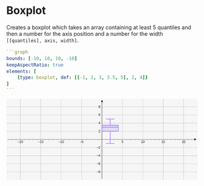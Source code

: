 # Boxplot

Creates a boxplot which takes an array containing at least 5 quantiles and then a number for the axis position and a number for the width `[[quantiles], axis, width]`.

````yaml
```graph
bounds: [-10, 10, 10, -10]
keepAspectRatio: true
elements: [
	{type: boxplot, def: [[-1, 2, 3, 3.5, 5], 2, 4]}
]
```
````

![Boxplot](../../imgs/Boxplot-graph-1.png)
